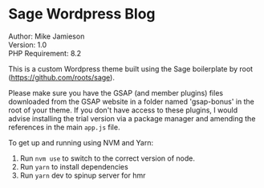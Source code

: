 # Sage Wordpress Blog

Author: Mike Jamieson\
Version: 1.0\
PHP Requirement: 8.2

This is a custom Wordpress theme built using the Sage boilerplate by root (<https://github.com/roots/sage>).

Please make sure you have the GSAP (and member plugins) files downloaded from the GSAP website in a folder named 'gsap-bonus' in the root of your theme. If you don't have access to these plugins, I would advise installing the trial version via a package manager and amending the references in the main `app.js` file.

To get up and running using NVM and Yarn:

1. Run `nvm use` to switch to the correct version of node.
2. Run `yarn` to install dependencies
3. Run `yarn` dev to spinup server for hmr


